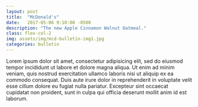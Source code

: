 ```yaml
---
layout: post
title:  "McDonald's"
date:   2017-05-06 9:10:00 -0500
description: "The new Apple Cinnamon Walnut Oatmeal."
class: flex-col-2
img: assets/img/mcd-bulletin-img1.jpg
categories: bulletin
---
```

Lorem ipsum dolor sit amet, consectetur adipisicing elit, sed do eiusmod tempor incididunt ut labore et dolore magna aliqua. Ut enim ad minim veniam, quis nostrud exercitation ullamco laboris nisi ut aliquip ex ea commodo consequat. Duis aute irure dolor in reprehenderit in voluptate velit esse cillum dolore eu fugiat nulla pariatur. Excepteur sint occaecat cupidatat non proident, sunt in culpa qui officia deserunt mollit anim id est laborum.

